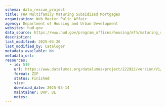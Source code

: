 ```yaml
---
schema: data_rescue_project 
title: FHA Multifamily Maturing Subsidized Mortgages
organization: Web Master Pulic Affair
agency: Department of Housing and Urban Development
websites: hud.gov
data_source: https://www.hud.gov/program_offices/housing/mfh/maturing_subsidized_mortgages
description: 
last_modified: 2025-03-20
last_modified_by: Cataloger
metadata_available: No
metadata_url: 
resources:
  - id: 510
    url: https://www.datalumos.org/datalumos/project/222922/version/V1/view
    format: ZIP
    status: Finished
    size: 
    download_date: 2025-03-14
    maintainer: DRP, DL
    notes: 
---
```

